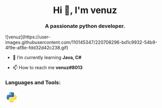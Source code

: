 <h1 align="center">Hi 👋, I'm venuz</h1>
<h3 align="center">A passionate python developer.</h3>
                   ![venuz](https://user-images.githubusercontent.com/110145347/220708296-bd1c9932-54b9-4f9e-af8e-fdd32d42c238.gif)


- 🌱 I’m currently learning **Java, C#**

- 📫 How to reach me **venuz#8013**


<p align="center">
</p>

<h3 align="left">Languages and Tools:</h3>
<p align="left"> <a href="https://www.python.org" target="_blank" rel="noreferrer"> <img src="https://raw.githubusercontent.com/devicons/devicon/master/icons/python/python-original.svg" alt="python" width="40" height="40"/> </a> </p>
